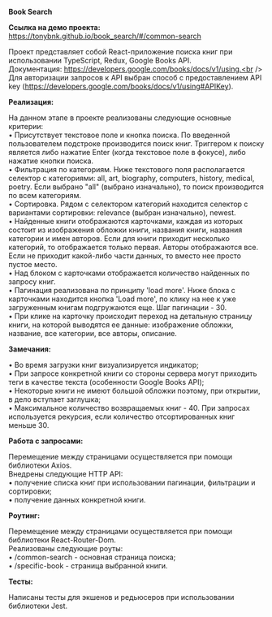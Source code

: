 **Book Search**

**Ссылка на демо проекта:** https://tonybnk.github.io/book_search/#/common-search

Проект представляет собой React-приложение поиска книг при использовании
TypeScript, Redux, Google Books API.<br />
Документация: https://developers.google.com/books/docs/v1/using.<br />
Для авторизации запросов к API выбран способ с предоставлением API
key (https://developers.google.com/books/docs/v1/using#APIKey).

**Реализация:**

На данном этапе в проекте реализованы следующие основные критерии:<br />
• Присутствует текстовое поле и кнопка поиска. По введенной пользователем
подстроке производится поиск книг. Триггером к поиску является либо нажатие
Enter (когда текстовое поле в фокусе), либо нажатие кнопки поиска.<br />
• Фильтрация по категориям. Ниже текстового поля располагается селектор с
категориями: all, art, biography, computers, history, medical, poetry. Если
выбрано "all" (выбрано изначально), то поиск производится по всем
категориям.<br />
• Сортировка. Рядом с селектором категорий находится селектор с вариантами
сортировки: relevance (выбран изначально), newest.<br />
• Найденные книги отображаются карточками, каждая из которых состоит из
изображения обложки книги, названия книги, названия категории и имен авторов.
Если для книги приходит несколько категорий, то отображается только первая.
Авторы отображаются все. Если не приходит какой-либо части данных, то вместо нее
просто пустое место.<br />
• Над блоком с карточками отображается количество найденных по запросу
книг.<br />
• Пагинация реализована по принципу 'load more'. Ниже блока с карточками
находится кнопка 'Load more', по клику на нее к уже загруженным книгам
подгружаются еще. Шаг пагинации - 30.<br />
• При клике на карточку происходит переход на детальную страницу книги, на
которой выводятся ее данные: изображение обложки, название, все категории, все
авторы, описание.

**Замечания:**

• Во время загрузки книг визуализируется индикатор;<br />
• При запросе конкретной книги со стороны сервера могут приходить теги в
качестве текста (особенности Google Books API);<br />
• Некоторые книги не имеют большой обложки поэтому, при открытии, в дело
вступает заглушка;<br />
• Максимальное количество возвращаемых книг - 40. При запросах используется
рекурсия, если количество отсортированных книг меньше 30.

**Работа с запросами:**

Перемещение между страницами осуществляется при помощи библиотеки Axios.<br />
Внедрены следующие HTTP API:<br />
• получение списка книг при использовании пагинации, фильтрации и
сортировки;<br />
• получение данных конкретной книги.

**Роутинг:**

Перемещение между страницами осуществляется при помощи библиотеки
React-Router-Dom.<br />
Реализованы следующие роуты:<br />
• /common-search - основная страница поиска;<br />
• /specific-book - страница выбранной книги.<br />

**Тесты:**

Написаны тесты для экшенов и редьюсеров при использовании библиотеки Jest.
